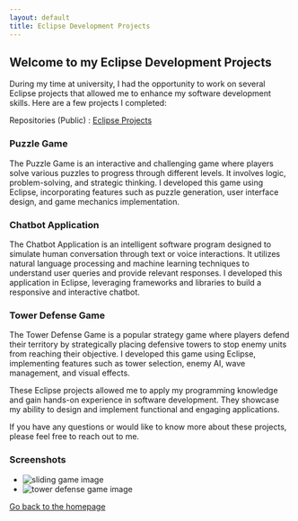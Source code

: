 ```yaml
---
layout: default
title: Eclipse Development Projects
---
```


## Welcome to my Eclipse Development Projects

During my time at university, I had the opportunity to work on several Eclipse projects that allowed me to enhance my software development skills. Here are a few projects I completed:

Repositories (Public) : [Eclipse Projects](https://github.com/fazrul96/EclipseProjects)

### Puzzle Game

The Puzzle Game is an interactive and challenging game where players solve various puzzles to progress through different levels. It involves logic, problem-solving, and strategic thinking. I developed this game using Eclipse, incorporating features such as puzzle generation, user interface design, and game mechanics implementation.

### Chatbot Application

The Chatbot Application is an intelligent software program designed to simulate human conversation through text or voice interactions. It utilizes natural language processing and machine learning techniques to understand user queries and provide relevant responses. I developed this application in Eclipse, leveraging frameworks and libraries to build a responsive and interactive chatbot.

### Tower Defense Game

The Tower Defense Game is a popular strategy game where players defend their territory by strategically placing defensive towers to stop enemy units from reaching their objective. I developed this game using Eclipse, implementing features such as tower selection, enemy AI, wave management, and visual effects.

These Eclipse projects allowed me to apply my programming knowledge and gain hands-on experience in software development. They showcase my ability to design and implement functional and engaging applications.

If you have any questions or would like to know more about these projects, please feel free to reach out to me.

### Screenshots

- <img src="/assets/img/sliding-game.jpg" alt="sliding game image">
- <img src="/assets/img/td-game.jpg" alt="tower defense game image">

[Go back to the homepage](https://fazrul96.github.io/fazrul.github.io/)